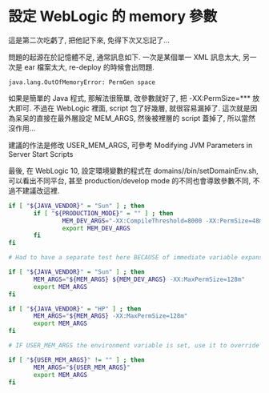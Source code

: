 # 設定 WebLogic 的 memory 參數


  
這是第二次吃虧了, 把他記下來, 免得下次又忘記了...  
  
問題的起源在於記憶體不足, 通常訊息如下. 一次是某個單一 XML 訊息太大, 另一次是 ear 檔案太大, re-deploy 的時候會出問題.

`java.lang.OutOfMemoryError: PermGen space`

如果是簡單的 Java 程式, 那解法很簡單, 改參數就好了, 把 -XX:PermSize=*** 放大即可. 不過在 WebLogic 裡面, script 包了好幾層, 就很容易漏掉了. 這次就是因為呆呆的直接在最外層設定 MEM_ARGS, 然後被裡層的 script 蓋掉了, 所以當然沒作用...  
  
建議的作法是修改 USER_MEM_ARGS, 可參考 Modifying JVM Parameters in Server Start Scripts  
  
最後, 在 WebLogic 10, 設定環境變數的程式在 domains//bin/setDomainEnv.sh, 可以看出不同平台, 甚至 production/develop mode 的不同也會導致參數不同, 不過不建議改這裡.

```sh
if [ "${JAVA_VENDOR}" = "Sun" ] ; then
       if [ "${PRODUCTION_MODE}" = "" ] ; then
               MEM_DEV_ARGS="-XX:CompileThreshold=8000 -XX:PermSize=48m "
               export MEM_DEV_ARGS
       fi
fi

# Had to have a separate test here BECAUSE of immediate variable expansion on windows

if [ "${JAVA_VENDOR}" = "Sun" ] ; then
       MEM_ARGS="${MEM_ARGS} ${MEM_DEV_ARGS} -XX:MaxPermSize=128m"
       export MEM_ARGS
fi

if [ "${JAVA_VENDOR}" = "HP" ] ; then
       MEM_ARGS="${MEM_ARGS} -XX:MaxPermSize=128m"
       export MEM_ARGS
fi

# IF USER_MEM_ARGS the environment variable is set, use it to override ALL MEM_ARGS values

if [ "${USER_MEM_ARGS}" != "" ] ; then
       MEM_ARGS="${USER_MEM_ARGS}"
       export MEM_ARGS
fi
```
